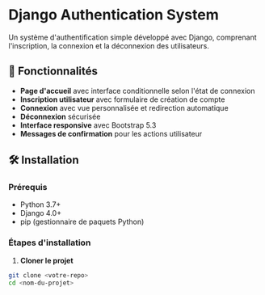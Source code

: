 # Django Authentication System

Un système d'authentification simple développé avec Django, comprenant l'inscription, la connexion et la déconnexion des utilisateurs.

## 🚀 Fonctionnalités

- **Page d'accueil** avec interface conditionnelle selon l'état de connexion
- **Inscription utilisateur** avec formulaire de création de compte
- **Connexion** avec vue personnalisée et redirection automatique
- **Déconnexion** sécurisée
- **Interface responsive** avec Bootstrap 5.3
- **Messages de confirmation** pour les actions utilisateur

## 🛠️ Installation

### Prérequis
- Python 3.7+
- Django 4.0+
- pip (gestionnaire de paquets Python)

### Étapes d'installation

1. **Cloner le projet**
```bash
git clone <votre-repo>
cd <nom-du-projet>